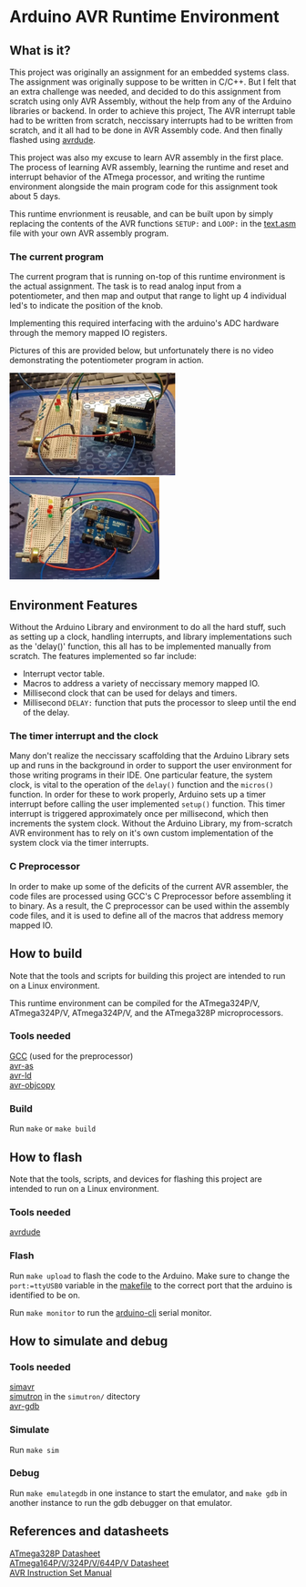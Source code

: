 # Arduino AVR Runtime Environment




## What is it?
This project was originally an assignment for an embedded systems class. The assignment was originally suppose to be written in C/C++. But I felt that an extra challenge was needed, and decided to do this assignment from scratch using only AVR Assembly, without the help from any of the Arduino libraries or backend. In order to achieve this project, The AVR interrupt table had to be written from scratch, neccissary interrupts had to be written from scratch, and it all had to be done in AVR Assembly code. And then finally flashed using [avrdude](https://github.com/avrdudes/avrdude).

This project was also my excuse to learn AVR assembly in the first place. The process of learning AVR assembly, learning the runtime and reset and interrupt behavior of the ATmega processor, and writing the runtime environment alongside the main program code for this assignment took about 5 days.

This runtime envrionment is reusable, and can be built upon by simply replacing the contents of the AVR functions `SETUP:` and `LOOP:` in the [text.asm](/text.asm) file with your own AVR assembly program.


### The current program
The current program that is running on-top of this runtime environment is the actual assignment. The task is to read analog input from a potentiometer, and then map and output that range to light up 4 individual led's to indicate the position of the knob.

Implementing this required interfacing with the arduino's ADC hardware through the memory mapped IO registers.

Pictures of this are provided below, but unfortunately there is no video demonstrating the potentiometer program in action.

<img height="180" src="media/image1.webp" alt="image1"> <img height="180" src="media/image2.webp" alt="image2">


## Environment Features
Without the Arduino Library and environment to do all the hard stuff, such as setting up a clock, handling interrupts, and library implementations such as the 'delay()' function, this all has to be implemented manually from scratch. The features implemented so far include:

- Interrupt vector table.
- Macros to address a variety of neccissary memory mapped IO.
- Millisecond clock that can be used for delays and timers.
- Millisecond `DELAY:` function that puts the processor to sleep until the end of the delay.


### The timer interrupt and the clock
Many don't realize the neccissary scaffolding that the Arduino Library sets up and runs in the background in order to support the user environment for those writing programs in their IDE. One particular feature, the system clock, is vital to the operation of the `delay()` function and the `micros()` function. In order for these to work properly, Arduino sets up a timer interrupt before calling the user implemented `setup()` function. This timer interrupt is triggered approximately once per millisecond, which then increments the system clock. Without the Arduino Library, my from-scratch AVR environment has to rely on it's own custom implementation of the system clock via the timer interrupts.


### C Preprocessor
In order to make up some of the deficits of the current AVR assembler, the code files are processed using GCC's C Preprocessor before assembling it to binary. As a result, the C preprocessor can be used within the assembly code files, and it is used to define all of the macros that address memory mapped IO.


## How to build
Note that the tools and scripts for building this project are intended to run on a Linux environment.

This runtime environment can be compiled for the ATmega324P/V, ATmega324P/V, ATmega324P/V, and the ATmega328P microprocessors.

### Tools needed
[GCC](https://gcc.gnu.org/) (used for the preprocessor) \
[avr-as](https://linux.die.net/man/1/avr-as) \
[avr-ld](https://linux.die.net/man/1/avr-ld) \
[avr-objcopy](https://linux.die.net/man/1/avr-objcopy)


### Build
Run `make` or `make build`



## How to flash
Note that the tools, scripts, and devices for flashing this project are intended to run on a Linux environment.

### Tools needed
[avrdude](https://github.com/avrdudes/avrdude)

### Flash
Run `make upload` to flash the code to the Arduino.
Make sure to change the `port:=ttyUSB0` variable in the [makefile](/makefile) to the correct port that the arduino is identified to be on.

Run `make monitor` to run the [arduino-cli](https://github.com/arduino/arduino-cli) serial monitor.


## How to simulate and debug

### Tools needed

[simavr](https://github.com/buserror/simavr) \
[simutron](https://sourceforge.net/projects/simutron/) in the `simutron/` ditectory \
[avr-gdb](https://linux.die.net/man/1/avr-gdb)

### Simulate

Run `make sim`

### Debug

Run `make emulategdb` in one instance to start the emulator, and `make gdb` in another instance to run the gdb debugger on that emulator.

## References and datasheets

[ATmega328P Datasheet](https://ww1.microchip.com/downloads/en/DeviceDoc/Atmel-7810-Automotive-Microcontrollers-ATmega328P_Datasheet.pdf) \
[ATmega164P/V/324P/V/644P/V Datasheet](https://ww1.microchip.com/downloads/aemDocuments/documents/OTH/ProductDocuments/DataSheets/ATmega164P-324P-644P-Data-Sheet-40002071A.pdf) \
[AVR Instruction Set Manual](https://ww1.microchip.com/downloads/en/DeviceDoc/AVR-Instruction-Set-Manual-DS40002198A.pdf)
